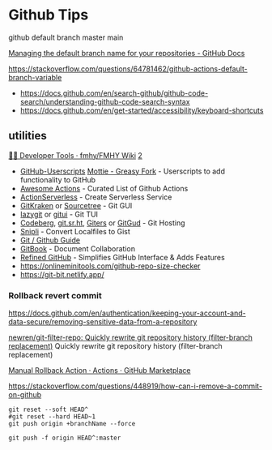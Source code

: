 # Github Tips

github default branch master main

[Managing the default branch name for your repositories - GitHub Docs](https://docs.github.com/en/account-and-profile/setting-up-and-managing-your-personal-account-on-github/managing-user-account-settings/managing-the-default-branch-name-for-your-repositories)

https://stackoverflow.com/questions/64781462/github-actions-default-branch-variable

* https://docs.github.com/en/search-github/github-code-search/understanding-github-code-search-syntax
* https://docs.github.com/en/get-started/accessibility/keyboard-shortcuts
## utilities
[👨‍💻 Developer Tools · fmhy/FMHY Wiki](https://github.com/fmhy/edit/blob/main/docs/devtools.md) [2](https://fmhy.net/devtools)

* [GitHub-Userscripts](https://github.com/Mottie/GitHub-userscripts) [Mottie - Greasy Fork](https://greasyfork.org/en/users/24847-mottie) - Userscripts to add functionality to GitHub
* [Awesome Actions](https://github.com/sdras/awesome-actions) - Curated List of Github Actions
* [ActionServerless](https://github.com/gitx-io/ActionServerless) - Create Serverless Service
* [GitKraken](https://www.gitkraken.com/) or [Sourcetree](https://www.sourcetreeapp.com/) - Git GUI
* [lazygit](https://github.com/jesseduffield/lazygit) or [gitui](https://github.com/Extrawurst/gitui) - Git TUI
* [Codeberg](https://codeberg.org/), [git.sr.ht](https://git.sr.ht/), [Giters](https://www.giters.com/) or [GitGud](https://gitgud.io/) - Git Hosting
* [Snipli](https://www.snipli.xyz/) - Convert Localfiles to Gist
* [Git / Github Guide](https://www.notion.so/Git-GitHub-61bc81766b2e4c7d9a346db3078ce833)
* [GitBook](https://www.gitbook.com/) - Document Collaboration
* [Refined GitHub](https://github.com/sindresorhus/refined-github) - Simplifies GitHub Interface & Adds Features
* https://onlineminitools.com/github-repo-size-checker
* https://git-bit.netlify.app/
### Rollback revert commit
https://docs.github.com/en/authentication/keeping-your-account-and-data-secure/removing-sensitive-data-from-a-repository

[newren/git-filter-repo: Quickly rewrite git repository history (filter-branch replacement)](https://github.com/newren/git-filter-repo) Quickly rewrite git repository history (filter-branch replacement)

[Manual Rollback Action · Actions · GitHub Marketplace](https://github.com/marketplace/actions/manual-rollback-action)

https://stackoverflow.com/questions/448919/how-can-i-remove-a-commit-on-github
```
git reset --soft HEAD^
#git reset --hard HEAD~1
git push origin +branchName --force
```
```
git push -f origin HEAD^:master
```
